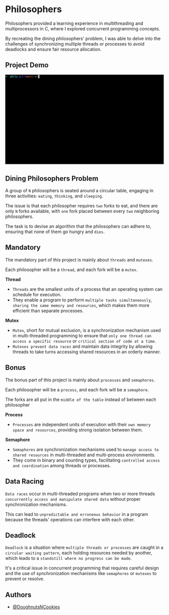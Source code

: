 # Philosophers

Philosophers provided a learning experience in multithreading and multiprocessors in C, where I explored concurrent programming concepts.

By recreating the dining philosophers' problem, I was able to delve into the challenges of synchronizing multiple threads or processes to avoid deadlocks and ensure fair resource allocation.


## Project Demo
![Project Demo](https://github.com/DoughnutsNCookies/42KL-CP-Philosophers/blob/main/readmeAssets/Philosophers-gif.gif)


## Dining Philosophers Problem
A group of `N` philosophers is seated around a circular table, engaging in three activities: `eating`, `thinking`, and `sleeping`.

The issue is that each philosopher requires `two` forks to eat, and there are only `N` forks available, with `one` fork placed between every `two` neighboring philosophers.

The task is to devise an algorithm that the philosophers can adhere to, ensuring that none of them go hungry and `dies`.


## Mandatory
The mandatory part of this project is mainly about `threads` and `mutexes`.

Each philosopher will be a `thread`, and each fork will be a `mutex`.

**Thread**
- `Threads` are the smallest units of a process that an operating system can schedule for execution.
- They enable a program to perform `multiple tasks simultaneously`, `sharing the same memory and resources`, which makes them more efficient than separate processes. 

**Mutex**
- `Mutex`, short for mutual exclusion, is a synchronization mechanism used in multi-threaded programming to ensure that `only one thread can access a specific resource` or `critical section of code at a time`.
- `Mutexes prevent data races` and maintain data integrity by allowing threads to take turns accessing shared resources in an orderly manner.


## Bonus
The bonus part of this project is mainly about `processes` and `semaphores`.

Each philosopher will be a `process`, and each fork will be a `semaphore`.

The forks are all put in the `middle of the table` instead of between each philosopher

**Process**
- `Processes` are independent units of execution with their `own memory space and resources`, providing strong isolation between them.

**Semaphore**
- `Semaphores` are synchronization mechanisms used to `manage access to shared resources` in multi-threaded and multi-process environments.
- They come in binary and counting types, facilitating `controlled access and coordination` among threads or processes.


## Data Racing
`Data races` occur in multi-threaded programs when two or more threads `concurrently access and manipulate shared data` without proper synchronization mechanisms. 

This can lead to `unpredictable and erroneous behavior` in a program because the threads' operations can interfere with each other.


## Deadlock
`Deadlock` is a situation where `multiple threads or processes` are caught in a `circular waiting pattern`, each holding resources needed by another, which leads to a `standstill where no progress can be made`.

It's a critical issue in concurrent programming that requires careful design and the use of synchronization mechanisms like `semaphores` or `mutexes` to prevent or resolve.


## Authors
- [@DoughnutsNCookies](https://www.github.com/DoughnutsNCookies)

